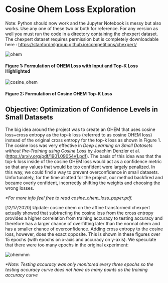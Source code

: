 # Cosine Ohem Loss Exploration
Note: Python should now work and the Jupyter Notebook is messy but also works. Use any one of these two or both for reference. For any version as well you must run the code in a directory containing the chexpert dataset. The chexpert dataset requires permission but is completely downloadable here : https://stanfordmlgroup.github.io/competitions/chexpert/


![ohem](https://user-images.githubusercontent.com/59486373/104828037-36267b00-5833-11eb-8e63-12c1eba829bd.png)

<h4><strong>Figure 1: Formulation of OHEM Loss with Input and Top-K Loss Highlighted</strong></h4>

![cosine_ohem](https://user-images.githubusercontent.com/59486373/104856875-d8516c00-58e2-11eb-84ed-6ce40a3c53b1.png)

<h4><strong>Figure 2: Formulation of Cosine OHEM Top-K Loss</strong></h4>

<h2>Objective:  Optimization of Confidence Levels in Small Datasets</h2>

The big idea around the project was to create an OHEM that uses cosine loss+cross entropy as the top-k loss (referred to as cosine OHEM loss) instead of the original cross entropy for the top-k loss as shown in Figure 1.  The cosine loss was very effective in <i>Deep Learning on Small Datasets without Pre-Training using Cosine Loss</i> by Joachim Denzler et al. (https://arxiv.org/pdf/1901.09054v1.pdf). The basis of this idea was that the top-k loss inside of the cosine OHEM loss would act as a confidence metric so that any values that would be too confident were largely penalized. In this way, we could find a way to prevent overconfidence in small datasets. Unfortunately, for the time allotted for the project, our method backfired and became overly confident, incorrectly shifting the weights and choosing the wrong losses. 

<i>*For more info feel free to read cosine_ohem_loss_paper.pdf.</i>

[12/17/2020] Update: cosine ohem on the affine transformed chexpert actually showed that subtracting the cosine loss from the cross entropy provides a higher correlation from training accuracy to testing accuracy and therefore has a larger chance of overfitting later than the normal ohem and has a smaller chance of overconfidence. Adding cross entropy to the cosine loss, however, does the exact opposite. This is shown in these figures over 15 epochs (with epochs on x-axis and accuracy on y-axis). We speculate that there were too many epochs in the original experiment:

![ohemmm](https://user-images.githubusercontent.com/59486373/104858047-92000b00-58ea-11eb-9cba-24532ce3501a.png)

<i>*Note: Testing accuracy was only monitored every three epochs so the testing accuracy curve does not have as many points as the training accuracy curve</i>
